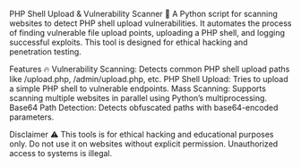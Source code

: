 PHP Shell Upload & Vulnerability Scanner 🚀
A Python script for scanning websites to detect PHP shell upload vulnerabilities. It automates the process of finding vulnerable file upload points, uploading a PHP shell, and logging successful exploits. This tool is designed for ethical hacking and penetration testing.

Features 🔥
Vulnerability Scanning: Detects common PHP shell upload paths like /upload.php, /admin/upload.php, etc.
PHP Shell Upload: Tries to upload a simple PHP shell to vulnerable endpoints.
Mass Scanning: Supports scanning multiple websites in parallel using Python’s multiprocessing.
Base64 Path Detection: Detects obfuscated paths with base64-encoded parameters.

Disclaimer ⚠️
This tools is for ethical hacking and educational purposes only. Do not use it on websites without explicit permission. Unauthorized access to systems is illegal.
